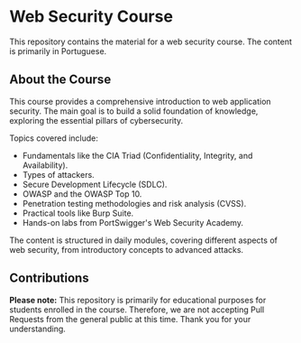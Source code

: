 # Web Security Course

This repository contains the material for a web security course. The content is primarily in Portuguese.

## About the Course

This course provides a comprehensive introduction to web application security. The main goal is to build a solid foundation of knowledge, exploring the essential pillars of cybersecurity.

Topics covered include:
*   Fundamentals like the CIA Triad (Confidentiality, Integrity, and Availability).
*   Types of attackers.
*   Secure Development Lifecycle (SDLC).
*   OWASP and the OWASP Top 10.
*   Penetration testing methodologies and risk analysis (CVSS).
*   Practical tools like Burp Suite.
*   Hands-on labs from PortSwigger's Web Security Academy.

The content is structured in daily modules, covering different aspects of web security, from introductory concepts to advanced attacks.

## Contributions

**Please note:** This repository is primarily for educational purposes for students enrolled in the course. Therefore, we are not accepting Pull Requests from the general public at this time. Thank you for your understanding.